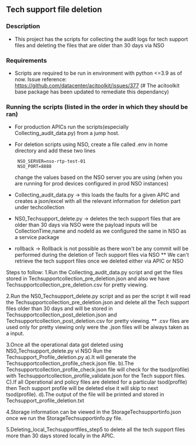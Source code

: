 ## Tech support file deletion

### Description
* This project has the scripts for collecting the audit logs for tech support files and deleting the files that are older than 30 days via NSO 

### Requirements
* Scripts are required to be run in environment with python <=3.9 as of now. Issue reference: https://github.com/datacenter/acitoolkit/issues/377 (# The acitoolkit base package has been updated to remediate this dependancy)

### Running the scripts (listed in the order in which they should be ran)
* For production APICs run the scripts(especially Collecting_audit_data.py) from a jump host.
* For deletion scripts using NSO, create a file called .env in home directory and add these two lines
    ```
     NSO_SERVER=nso-rtp-test-01
     NSO_PORT=8888
    ```
  change the values based on the NSO server you are using (when you are running for prod devices configured in prod NSO
   instances)

* Collecting_audit_data.py -> this loads the faults for a given APIC and creates a json/excel with all the relevant information for 
deletion part under techcollection
* NS0_Techsupport_delete.py -> deletes the tech support files that are older than 30 days via NSO were the payload inputs will be CollectionTime,name and nodeId as we configured the same in NSO as a service package
* rollback -> Rollback is not possible as there won't be any commit will be performed during the deletion of Tech support files via NSO
** We can't retrieve the tech support files once we deleted either via APIC or NSO

Steps to follow:
1.Run the Collecting_audit_data.py script and get the files stored in Techsupportcollection_pre_deletion.json and also we have Techsupportcollection_pre_deletion.csv for pretty viewing.

2.Run the NS0_Techsupport_delete.py script and as per the script it will read the Techsupportcollection_pre_deletion.json and delete all the Tech support files older than 30 days and will be stored in 
Techsupportcollection_post_deletion.json and Techsupportcollection_post_deletion.csv for pretty viewing.
** .csv files are used only for pretty viewing only were the .json files will be always taken as a input.

3.Once all the operational data got deleted using NS0_Techsupport_delete.py vi NSO 
Run the Techsupport_Profile_deletion.py 
a).It will generate the Techsupportcollection_profile_check.json file.
b).The Techsupportcollection_profile_check.json file will check for the tsod(profile) with Techsupportcollection_profile_validate.json for the Tech support files.
C).If all Operational and policy files are deleted for a particular tsod(proflle) then Tech support profile will be deleted else it will skip to next tsod(profile).
d).The output of the file will be printed and stored in Techsupport_profile_deletion.txt

4.Storage information can be viewed in the StorageTechsupportinfo.json once we run the StorageTechsupportinfo.py file.

5.Deleting_local_Techsupportfiles_step5 to delete all the tech support files more than 30 days stored locally in the APIC.